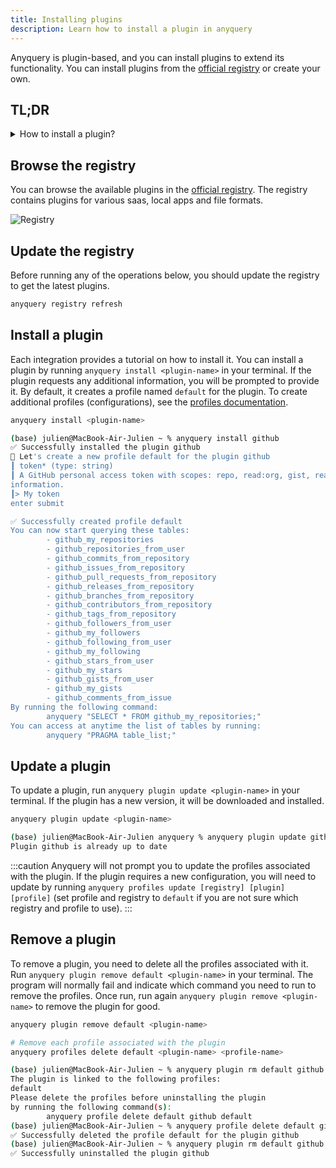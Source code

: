```yaml
---
title: Installing plugins
description: Learn how to install a plugin in anyquery
---
```


Anyquery is plugin-based, and you can install plugins to extend its functionality. You can install plugins from the [official registry](https://anyquery.dev/integrations) or create your own.

## TL;DR

<details>
<summary>How to install a plugin?</summary>

Run `anyquery plugin install <plugin-name>` in your terminal.
If you want to browse the available plugins, visit the [official registry](https://anyquery.dev/integrations) or run `anyquery plugin i` without any arguments.
</details>

## Browse the registry

You can browse the available plugins in the [official registry](https://anyquery.dev/integrations). The registry contains plugins for various saas, local apps and file formats.

![Registry](/images/docs/httpsanyquery.devintegrations_23KmyyI3@2x.png)

## Update the registry

Before running any of the operations below, you should update the registry to get the latest plugins.

```bash title="How to update the registry"
anyquery registry refresh
```

## Install a plugin

Each integration provides a tutorial on how to install it. You can install a plugin by running `anyquery install <plugin-name>` in your terminal. If the plugin requests any additional information, you will be prompted to provide it. By default, it creates a profile named `default` for the plugin. To create additional profiles (configurations), see the [profiles documentation](/docs/usage/managing-profiles).

```bash title="How to install a plugin"
anyquery install <plugin-name>
```

```bash title="Example of installing the GitHub plugin"
(base) julien@MacBook-Air-Julien ~ % anyquery install github          
✅ Successfully installed the plugin github
💪 Let's create a new profile default for the plugin github
┃ token* (type: string)                                                                                                                                   
┃ A GitHub personal access token with scopes: repo, read:org, gist, read:packages. See https://github.com/julien040/anyquery/plugins/github for more      
information.                                                                                                                                              
┃> My token
enter submit

✅ Successfully created profile default
You can now start querying these tables:
        - github_my_repositories
        - github_repositories_from_user
        - github_commits_from_repository
        - github_issues_from_repository
        - github_pull_requests_from_repository
        - github_releases_from_repository
        - github_branches_from_repository
        - github_contributors_from_repository
        - github_tags_from_repository
        - github_followers_from_user
        - github_my_followers
        - github_following_from_user
        - github_my_following
        - github_stars_from_user
        - github_my_stars
        - github_gists_from_user
        - github_my_gists
        - github_comments_from_issue
By running the following command:
        anyquery "SELECT * FROM github_my_repositories;"
You can access at anytime the list of tables by running:
        anyquery "PRAGMA table_list;"
```

## Update a plugin

To update a plugin, run `anyquery plugin update <plugin-name>` in your terminal. If the plugin has a new version, it will be downloaded and installed.

```bash title="How to update a plugin"
anyquery plugin update <plugin-name>
```

```bash title="Example of updating the GitHub plugin"
(base) julien@MacBook-Air-Julien anyquery % anyquery plugin update github        
Plugin github is already up to date
```

:::caution
Anyquery will not prompt you to update the profiles associated with the plugin. If the plugin requires a new configuration, you will need to update by running `anyquery profiles update [registry] [plugin] [profile]` (set profile and registry to `default` if you are not sure which registry and profile to use).
:::

## Remove a plugin

To remove a plugin, you need to delete all the profiles associated with it. Run `anyquery plugin remove default <plugin-name>` in your terminal. The program will normally fail and indicate which command you need to run to remove the profiles.
Once run, run again `anyquery plugin remove <plugin-name>` to remove the plugin for good.

```bash title="How to remove a plugin"
anyquery plugin remove default <plugin-name>

# Remove each profile associated with the plugin
anyquery profiles delete default <plugin-name> <profile-name>
```

```bash title="Example of removing the GitHub plugin"
(base) julien@MacBook-Air-Julien ~ % anyquery plugin rm default github     
The plugin is linked to the following profiles:
default
Please delete the profiles before uninstalling the plugin
by running the following command(s):
        anyquery profile delete default github default
(base) julien@MacBook-Air-Julien ~ % anyquery profile delete default github default
✅ Successfully deleted the profile default for the plugin github
(base) julien@MacBook-Air-Julien ~ % anyquery plugin rm default github             
✅ Successfully uninstalled the plugin github
```

